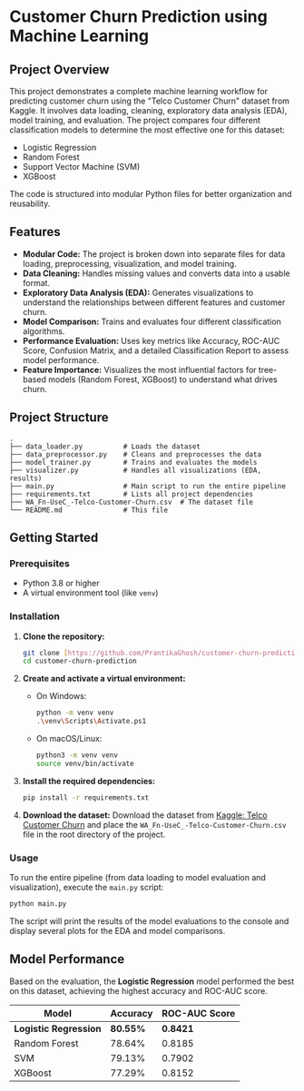 # Customer Churn Prediction using Machine Learning

## Project Overview

This project demonstrates a complete machine learning workflow for predicting customer churn using the "Telco Customer Churn" dataset from Kaggle. It involves data loading, cleaning, exploratory data analysis (EDA), model training, and evaluation. The project compares four different classification models to determine the most effective one for this dataset:
- Logistic Regression
- Random Forest
- Support Vector Machine (SVM)
- XGBoost

The code is structured into modular Python files for better organization and reusability.

## Features

- **Modular Code:** The project is broken down into separate files for data loading, preprocessing, visualization, and model training.
- **Data Cleaning:** Handles missing values and converts data into a usable format.
- **Exploratory Data Analysis (EDA):** Generates visualizations to understand the relationships between different features and customer churn.
- **Model Comparison:** Trains and evaluates four different classification algorithms.
- **Performance Evaluation:** Uses key metrics like Accuracy, ROC-AUC Score, Confusion Matrix, and a detailed Classification Report to assess model performance.
- **Feature Importance:** Visualizes the most influential factors for tree-based models (Random Forest, XGBoost) to understand what drives churn.

## Project Structure

```
.
├── data_loader.py          # Loads the dataset
├── data_preprocessor.py    # Cleans and preprocesses the data
├── model_trainer.py        # Trains and evaluates the models
├── visualizer.py           # Handles all visualizations (EDA, results)
├── main.py                 # Main script to run the entire pipeline
├── requirements.txt        # Lists all project dependencies
├── WA_Fn-UseC_-Telco-Customer-Churn.csv  # The dataset file
└── README.md               # This file
```

## Getting Started

### Prerequisites

- Python 3.8 or higher
- A virtual environment tool (like `venv`)

### Installation

1.  **Clone the repository:**
    ```bash
    git clone [https://github.com/PrantikaGhosh/customer-churn-prediction.git](https://github.com/PrantikaGhosh/customer-churn-prediction.git)
    cd customer-churn-prediction
    ```

2.  **Create and activate a virtual environment:**
    * On Windows:
        ```bash
        python -m venv venv
        .\venv\Scripts\Activate.ps1
        ```
    * On macOS/Linux:
        ```bash
        python3 -m venv venv
        source venv/bin/activate
        ```

3.  **Install the required dependencies:**
    ```bash
    pip install -r requirements.txt
    ```

4.  **Download the dataset:**
    Download the dataset from [Kaggle: Telco Customer Churn](https://www.kaggle.com/datasets/blastchar/telco-customer-churn) and place the `WA_Fn-UseC_-Telco-Customer-Churn.csv` file in the root directory of the project.

### Usage

To run the entire pipeline (from data loading to model evaluation and visualization), execute the `main.py` script:

```bash
python main.py
```

The script will print the results of the model evaluations to the console and display several plots for the EDA and model comparisons.

## Model Performance

Based on the evaluation, the **Logistic Regression** model performed the best on this dataset, achieving the highest accuracy and ROC-AUC score.

| Model               | Accuracy | ROC-AUC Score |
| ------------------- | -------- | ------------- |
| **Logistic Regression** | **80.55%** | **0.8421** |
| Random Forest       | 78.64%   | 0.8185      |
| SVM                 | 79.13%   | 0.7902      |
| XGBoost             | 77.29%   | 0.8152      |
